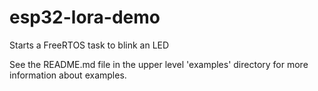 # esp32-lora-demo

Starts a FreeRTOS task to blink an LED

See the README.md file in the upper level 'examples' directory for more information about examples.
